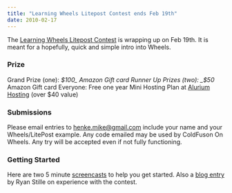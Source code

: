 ```yaml
---
title: "Learning Wheels Litepost Contest ends Feb 19th"
date: 2010-02-17
---
```


The [Learning Wheels Litepost Contest](http://cfwheels.org/blog/index.cfm/2010/1/25/Wheels-LitePost-Contest--win-Amazon-Gift-Card "Wheels LitePost Contest - Win Amazon Gift Card") is wrapping up on Feb 19th. It is meant for a hopefully, quick and simple intro into Wheels.

### Prize

Grand Prize (one): _$100_ Amazon Gift card Runner Up Prizes (two): _$50_ Amazon Gift card Everyone: Free one year Mini Hosting Plan at [Alurium Hosting](http://alurium.com) (over $40 value)

### Submissions

Please email entries to henke.mike@gmail.com include your name and your Wheels/LitePost example. Any code emailed may be used by ColdFuson On Wheels. Any try will be accepted even if not fully functioning.

### Getting Started

Here are two 5 minute [screencasts](http://cfwheels.org/blog/index.cfm/2010/2/3/Wheels-LitePost-Contest-screencasts "Wheels LitePost Learning Contest Screencasts") to help you get started. Also a [blog entry](http://www.stillnetstudios.com/playing-with-cfwheels) by Ryan Stille on experience with the contest.
